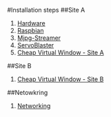 #Installation steps
##Site A
1. [Hardware](hardware.md)
2. [Raspbian](raspbian.md)
3. [Mjpg-Streamer](mjpg-streamer.md)
4. [ServoBlaster](servoBlaster.md)
5. [Cheap Virtual Window - Site A](vwcA.md)

##Site B
1. [Cheap Virtual Window - Site B](vwcB.md)

##Netowkring
1. [Networking](network.md)
